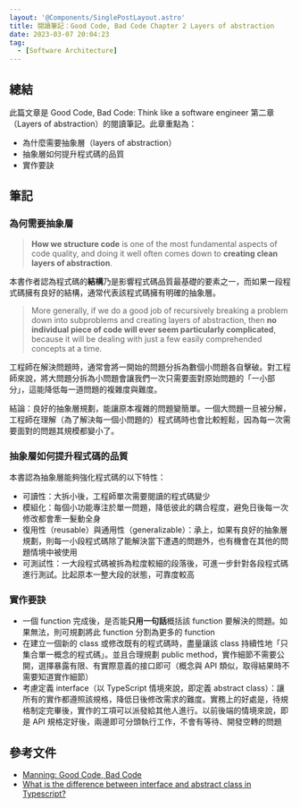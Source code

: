 ```yaml
---
layout: '@Components/SinglePostLayout.astro'
title: 閱讀筆記：Good Code, Bad Code Chapter 2 Layers of abstraction
date: 2023-03-07 20:04:23
tag:
  - [Software Architecture]
---
```


## 總結

此篇文章是 Good Code, Bad Code: Think like a software engineer 第二章（Layers of abstraction）的閱讀筆記。此章重點為：

- 為什麼需要抽象層（layers of abstraction）
- 抽象層如何提升程式碼的品質
- 實作要訣

## 筆記

### 為何需要抽象層

> **How we structure code** is one of the most fundamental aspects of code quality, and doing it well often comes down to **creating clean layers of abstraction**.

本書作者認為程式碼的**結構**乃是影響程式碼品質最基礎的要素之一，而如果一段程式碼擁有良好的結構，通常代表該程式碼擁有明確的抽象層。

> More generally, if we do a good job of recursively breaking a problem down into subproblems and creating layers of abstraction, then **no individual piece of code will ever seem particularly complicated**, because it will be dealing with just a few easily comprehended concepts at a time.

工程師在解決問題時，通常會將一開始的問題分拆為數個小問題各自擊破。對工程師來說，將大問題分拆為小問題會讓我們一次只需要面對原始問題的「一小部分」，這能降低每一道問題的複雜度與難度。

結論：良好的抽象層規劃，能讓原本複雜的問題變簡單。一個大問題一旦被分解，工程師在理解（為了解決每一個小問題的）程式碼時也會比較輕鬆，因為每一次需要面對的問題其規模都變小了。

### 抽象層如何提升程式碼的品質

本書認為抽象層能夠強化程式碼的以下特性：

- 可讀性：大拆小後，工程師單次需要閱讀的程式碼變少
- 模組化：每個小功能專注於單一問題，降低彼此的耦合程度，避免日後每一次修改都會牽一髮動全身
- 復用性（reusable）與通用性（generalizable）：承上，如果有良好的抽象層規劃，則每一小段程式碼除了能解決當下遭遇的問題外，也有機會在其他的問題情境中被使用
- 可測試性：一大段程式碼被拆為粒度較細的段落後，可進一步針對各段程式碼進行測試。比起原本一整大段的狀態，可靠度較高

### 實作要訣

- 一個 function 完成後，是否能**只用一句話**概括該 function 要解決的問題。如果無法，則可規劃將此 function 分割為更多的 function
- 在建立一個新的 class 或修改既有的程式碼時，盡量讓該 class 持續性地「只集合單一概念的程式碼」。並且合理規劃 public method，實作細節不需要公開，選擇暴露有限、有實際意義的接口即可（概念與 API 類似，取得結果時不需要知道實作細節）
- 考慮定義 interface（以 TypeScript 情境來說，即定義 abstract class）：讓所有的實作都遵照該規格，降低日後修改需求的難度。實務上的好處是，待規格制定完畢後，實作的工項可以派發給其他人進行。以前後端的情境來說，即是 API 規格定好後，兩邊即可分頭執行工作，不會有等待、開發空轉的問題

## 參考文件

- [Manning: Good Code, Bad Code](https://www.manning.com/books/good-code-bad-code)
- [What is the difference between interface and abstract class in Typescript?](https://stackoverflow.com/questions/50110844/what-is-the-difference-between-interface-and-abstract-class-in-typescript)
